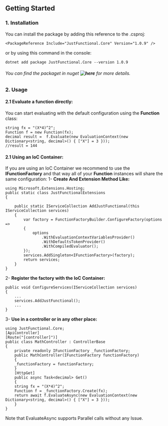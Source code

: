 ## Getting Started

### 1. Installation

You can install the package by adding this reference to the .csproj:

```
<PackageReference Include="JustFunctional.Core" Version="1.0.9" />
```
or by using this command in the console:
```
dotnet add package JustFunctional.Core --version 1.0.9
```
###### You can find the packaget in nuget **![here](https://www.nuget.org/packages/JustFunctional.Core/)** for more details.

### 2. Usage

#### 2.1 Evaluate a function directly:

You can start evaluating with the default configuration using the **Function** class:

```
string fx = "(X*4)^2";
Function f = new Function(fx);
decimal result =  f.Evaluate(new EvaluationContext(new Dictionary<string, decimal>() { ["X"] = 3 }));
//result = 144
```


#### 2.1 Using an IoC Container:
If you are using an IoC Container we recommend to use the **IFunctionFactory** and that way all of your **Function** instances will share the same configuration:
1- **Create And Extension Method Like:**
```
using Microsoft.Extensions.Hosting;
public static class JustFunctionalExtensions
{
    
    public static IServiceCollection AddJustFunctional(this IServiceCollection services)
    {
        var factory = FunctionFactoryBuilder.ConfigureFactory(options =>
        {
            options
                .WithEvaluationContextVariablesProvider()
                .WithDefaultsTokenProvider()
                .WithCompiledEvaluator();
        });
        services.AddSingleton<IFunctionFactory>(factory);
        return services;
    }
}
```

2- **Register the factory with the IoC Container:**
```
public void ConfigureServices(IServiceCollection services)
{
    ...
    services.AddJustFunctional();
    ...
}
```

3- **Use in a controller or in any other place:**
```
using JustFunctional.Core;
[ApiController]
[Route("[controller]")]
public class MathController : ControllerBase
{
    private readonly IFunctionFactory _functionFactory;
    public MathController(IFunctionFactory functionFactory)
    {
    _functionFactory = functionFactory;
    }
    [HttpGet]
    public async Task<decimal> Get()
    {
    string fx = "(X*4)^2";
    Function f = _functionFactory.Create(fx);
    return await f.EvaluateAsync(new EvaluationContext(new Dictionary<string, decimal>() { ["X"] = 3 }));
    }
}
```
Note that EvaluateAsync supports Parallel calls without any Issue.
